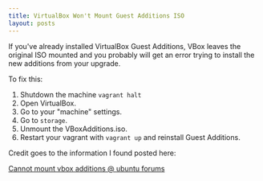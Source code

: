 ```yaml
---
title: VirtualBox Won't Mount Guest Additions ISO
layout: posts
---
```


If you've already installed VirtualBox Guest Additions, VBox leaves the original ISO mounted and you probably will get an error trying to install the new additions from your upgrade.

To fix this:

1. Shutdown the machine `vagrant halt`
2. Open VirtualBox.
3. Go to your "machine" settings.
4. Go to `storage`.
5. Unmount the VBoxAdditions.iso.
6. Restart your vagrant with `vagrant up` and reinstall Guest Additions.

Credit goes to the information I found posted here:

[Cannot mount vbox additions @ ubuntu forums](http://askubuntu.com/questions/321589/unable-to-mount-the-cd-dvd-image-on-the-machine-sandbox)



